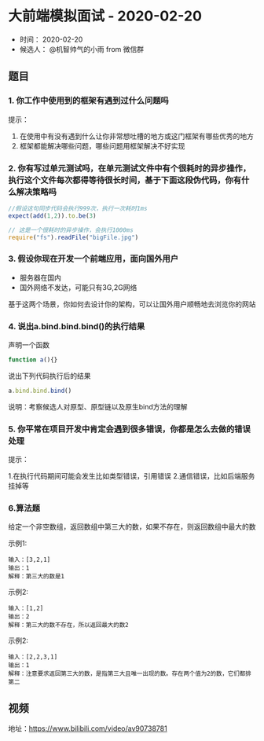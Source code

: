 # 大前端模拟面试 - 2020-02-20

- 时间： 2020-02-20
- 候选人： @机智帅气的小雨 from 微信群

## 题目


### 1. 你工作中使用到的框架有遇到过什么问题吗

提示：

1. 在使用中有没有遇到什么让你非常想吐槽的地方或这门框架有哪些优秀的地方
2. 框架都能解决哪些问题，哪些问题用框架解决不好实现



### 2. 你有写过单元测试吗，在单元测试文件中有个很耗时的异步操作，执行这个文件每次都得等待很长时间，基于下面这段伪代码，你有什么解决策略吗

```js
//假设这句同步代码会执行999次，执行一次耗时1ms
expect(add(1,2)).to.be(3)

// 这是一个很耗时的异步操作，会执行1000ms
require("fs").readFile("bigFile.jpg")
```

### 3. 假设你现在开发一个前端应用，面向国外用户
- 服务器在国内
- 国外网络不发达，可能只有3G,2G网络

基于这两个场景，你如何去设计你的架构，可以让国外用户顺畅地去浏览你的网站

### 4. 说出a.bind.bind.bind()的执行结果

声明一个函数

```js
function a(){}
```
说出下列代码执行后的结果
```js
a.bind.bind.bind()
```
说明：考察候选人对原型、原型链以及原生bind方法的理解


### 5. 你平常在项目开发中肯定会遇到很多错误，你都是怎么去做的错误处理

提示：

1.在执行代码期间可能会发生比如类型错误，引用错误
2.通信错误，比如后端服务挂掉等

### 6.算法题
给定一个非空数组，返回数组中第三大的数，如果不存在，则返回数组中最大的数

示例1:
```
输入：[3,2,1]
输出：1
解释：第三大的数是1
```

示例2:
```
输入：[1,2]
输出：2
解释：第三大的数不存在，所以返回最大的数2
```

示例2:
```
输入：[2,2,3,1]
输出：1
解释：注意要求返回第三大的数，是指第三大且唯一出现的数。存在两个值为2的数，它们都排第二
```

## 视频

地址：https://www.bilibili.com/video/av90738781
